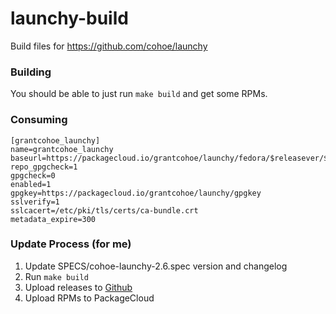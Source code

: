launchy-build
=============

Build files for https://github.com/cohoe/launchy

### Building
You should be able to just run ```make build``` and get some RPMs.

### Consuming
```
[grantcohoe_launchy]
name=grantcohoe_launchy
baseurl=https://packagecloud.io/grantcohoe/launchy/fedora/$releasever/$basearch
repo_gpgcheck=1
gpgcheck=0
enabled=1
gpgkey=https://packagecloud.io/grantcohoe/launchy/gpgkey
sslverify=1
sslcacert=/etc/pki/tls/certs/ca-bundle.crt
metadata_expire=300
```

### Update Process (for me)
1. Update SPECS/cohoe-launchy-2.6.spec version and changelog
2. Run ```make build```
3. Upload releases to [Github](https://github.com/cohoe/launchy/releases)
4. Upload RPMs to PackageCloud
